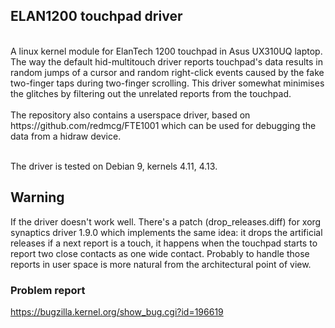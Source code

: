 ## ELAN1200 touchpad driver
<br/>
A linux kernel module for ElanTech 1200 touchpad in Asus UX310UQ laptop. The way the default hid-multitouch driver reports touchpad's data results in random jumps of a cursor and random right-click events caused by the fake two-finger taps during two-finger scrolling. This driver somewhat minimises the glitches by filtering out the unrelated reports from the touchpad.
<br/><br/>
The repository also contains a userspace driver, based on https://github.com/redmcg/FTE1001 which can be used for debugging the data from a hidraw device.
<br/><br/>

The driver is tested on Debian 9, kernels 4.11, 4.13.

## Warning
If the driver doesn't work well. There's a patch (drop_releases.diff) for xorg synaptics driver 1.9.0 which implements the same idea: it drops the artificial releases if a next report is a touch, it happens when the touchpad starts to report two close contacts as one wide contact. Probably to handle those reports in user space is more natural from the architectural point of view.

### Problem report
https://bugzilla.kernel.org/show_bug.cgi?id=196619
